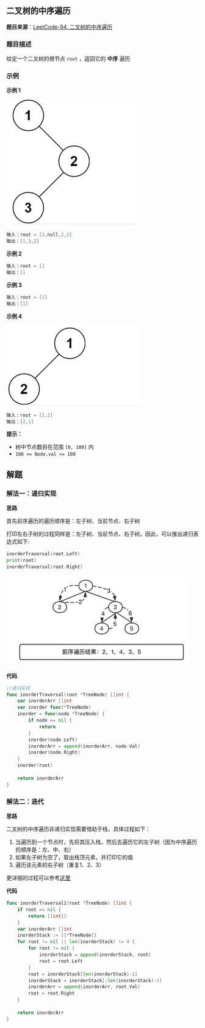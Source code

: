 ## 二叉树的中序遍历

**题目来源**：[LeetCode-94. 二叉树的中序遍历](https://leetcode-cn.com/problems/binary-tree-inorder-traversal/)

### 题目描述

给定一个二叉树的根节点 `root` ，返回它的 **中序** 遍历

### 示例

**示例 1**

![image](https://github.com/Rain-Life/algorithm-go/blob/master/photos/BinaryTree/94/1.png)

```go
输入：root = [1,null,2,3]
输出：[1,3,2]
```

**示例 2**

```go
输入：root = []
输出：[]
```

**示例 3**

```go
输入：root = [1]
输出：[1]
```

**示例 4**

![image](https://github.com/Rain-Life/algorithm-go/blob/master/photos/BinaryTree/94/2.png)

```go
输入：root = [1,2]
输出：[2,1]
```

**提示：**

- 树中节点数目在范围 `[0, 100]` 内
- `100 <= Node.val <= 100`

## 解题

### 解法一：递归实现

**思路**

首先前序遍历的遍历顺序是：左子树、当前节点、右子树

打印左右子树的过程同样是：左子树、当前节点、右子树。因此，可以推出递归表达式如下:

```go
inorderTraversal(root.Left)
print(root)
inorderTraversal(root.Right)
```

![image](https://github.com/Rain-Life/algorithm-go/blob/master/photos/BinaryTree/94/3.png)

**代码**

```go
//递归实现
func inorderTraversal(root *TreeNode) []int {
	var inorderArr []int
	var inorder func(*TreeNode)
	inorder = func(node *TreeNode) {
		if node == nil {
			return
		}
		inorder(node.Left)
		inorderArr = append(inorderArr, node.Val)
		inorder(node.Right)
	}
	inorder(root)

	return inorderArr
}
```

### 解法二：迭代

**思路**

二叉树的中序遍历非递归实现需要借助于栈，具体过程如下：

1. 当遍历到一个节点时，先将其压入栈，然后去遍历它的左子树（因为中序遍历的顺序是：左、中、右）
2. 如果左子树为空了，取出栈顶元素，并打印它的值
3. 遍历该元素的右子树（重复1、2、3）

更详细的过程可以参考[这里](https://juejin.cn/post/7025802999561715743#heading-6)

**代码**

```go
func inorderTraversal1(root *TreeNode) []int {
	if root == nil {
		return []int{}
	}
	var inorderArr []int
	inorderStack := []*TreeNode{}
	for root != nil || len(inorderStack) != 0 {
		for root != nil {
			inorderStack = append(inorderStack, root)
			root = root.Left
		}
		root = inorderStack[len(inorderStack)-1]
		inorderStack = inorderStack[:len(inorderStack)-1]
		inorderArr = append(inorderArr, root.Val)
		root = root.Right
	}

	return inorderArr
}
```